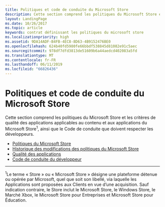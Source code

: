 ```yaml
---
title: Politiques et code de conduite du Microsoft Store
description: Cette section comprend les politiques du Microsoft Store et les critères de qualité des applications applicables au contenu et aux applications du Microsoft Store, ainsi que le Code de conduite que doivent respecter les développeurs.
layout: LandingPage
ms.date: 10/26/2017
ms.topic: article
keywords: contrat définissant les politiques du microsoft store
ms.localizationpriority: high
ms.assetid: 9DA14ADF-B4FB-4EC8-8D63-4B9152476BE0
ms.openlocfilehash: 624b40fd5980fe66bbdf538845d81082e91c5aec
ms.sourcegitcommit: 978df7dfd3813de51609b6a44aedcd402083a5fd
ms.translationtype: MT
ms.contentlocale: fr-FR
ms.lasthandoff: 06/11/2019
ms.locfileid: "66826436"
---
```

# <a name="store-policies-and-code-of-conduct"></a>Politiques et code de conduite du Microsoft Store

Cette section comprend les politiques du Microsoft Store et les critères de qualité des applications applicables au contenu et aux applications du Microsoft Store<sup>1</sup>, ainsi que le Code de conduite que doivent respecter les développeurs.

- [Politiques du Microsoft Store](store-policies.md)
- [Historique des modifications des politiques du Microsoft Store](store-policies-change-history.md)
- [Qualité des applications](store-app-quality.md)
- [Code de conduite du développeur](store-developer-code-of-conduct.md)


---
<sup>1</sup>Le terme « Store » ou « Microsoft Store » désigne une plateforme détenue ou opérée par Microsoft, quel que soit son libellé, via laquelle les Applications sont proposées aux Clients en vue d’une acquisition. Sauf indication contraire, le Store inclut le Microsoft Store, le Windows Store, le Marché Xbox, le Microsoft Store pour Entreprises et Microsoft Store pour Éducation.